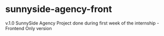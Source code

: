 # sunnyside-agency-front
v.1.0
SunnySide Agency Project done during first week of the internship - Frontend Only version
